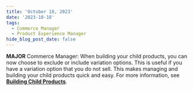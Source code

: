 ```yaml
---
title: 'October 18, 2023'
date: '2023-10-18'
tags:
  - Commerce Manager
  - Product Experience Manager
hide_blog_post_date: false
---
```


**MAJOR** Commerce Manager: When building your child products, you can now choose to exclude or include variation options. This is useful if you have a variation option that you do not sell. This makes managing and building your child products quick and easy. For more information, see **[Building Child Products](https://elasticpath.dev/docs/pxm/products/pxm-products-commerce-manager/assign-variations-build-child-products#including-excluding-variation-options)**.
